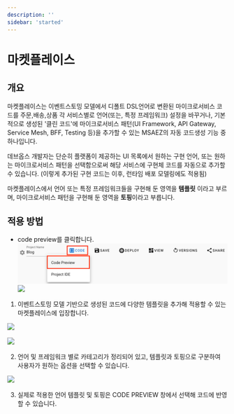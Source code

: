 ```yaml
---
description: ''
sidebar: 'started'
---
```


# 마켓플레이스

## 개요

마켓플레이스는 이벤트스토밍 모델에서 디폴트 DSL언어로 변환된 마이크로서비스 코드를 주문,배송,상품 각 서비스별로 언어(또는, 특정 프레임워크) 설정을 바꾸거나, 기본적으로 생성된 '클린 코드'에 마이크로서비스  패턴(UI Framework, API Gateway, Service Mesh, BFF, Testing 등)을 추가할 수 있는 MSAEZ의 자동 코드생성 기능 중 하나입니다.

데브옵스 개발자는 단순히 플랫폼이 제공하는 UI 목록에서 원하는 구현 언어, 또는 원하는 마이크로서비스 패턴을 선택함으로써 해당 서비스에 구현체 코드를 자동으로 추가할 수 있습니다. (이렇게 추가된 구현 코드는 이후, 런타임 배포 모델링에도 적용됨)

마켓플레이스에서 언어 또는 특정 프레임워크들을 구현해 둔 영역을 **템플릿** 이라고 부르며, 마이크로서비스 패턴을 구현해 둔 영역을 **토핑**이라고 부릅니다. 

## 적용 방법
- code preview를 클릭합니다.
![](../../src/img/mp0.png)
![](../../src/img/mp1.png)

1. 이벤트스토밍 모델 기반으로 생성된 코드에 다양한 템플릿을 추가해 적용할 수 있는 마켓플레이스에 입장합니다.

![](../../src/img/mp2.png)

![](../../src/img/mp4.png)

2. 언어 및 프레임워크 별로 카테고리가 정리되어 있고, 템플릿과 토핑으로 구분하여 사용자가 원하는 옵션을 선택할 수 있습니다.

![](../../src/img/mp5.png)

3. 실제로 적용한 언어 템플릿 및 토핑은 CODE PREVIEW 창에서 선택해 코드에 반영할 수 있습니다.
<!-- 
## 템플릿

|  | 이름 | 기능 설명 |
|------|---------------------|----------------------------------------------------------------------- |
| 1 |  |  |
| 2 |  |  |
| 3 |  |  |
| 4 |  |  |

## 토핑

|  | 이름 | 기능 설명 |
|------|---------------------|----------------------------------------------------------------------- |
| 1 |  |  |
| 2 |  |  |
| 3 |  |  |
| 4 |  |  | -->